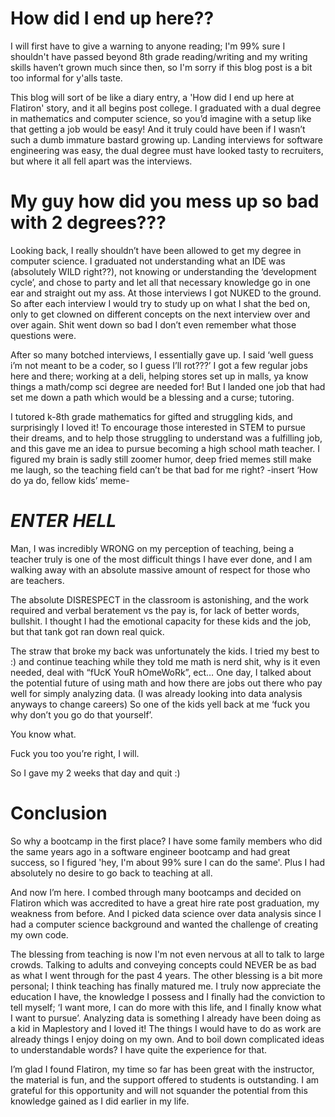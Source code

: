 # How did I end up here??

I will first have to give a warning to anyone reading; I'm 99% sure I shouldn't have passed beyond 8th grade reading/writing and my writing skills haven’t grown much since then, so I'm sorry if this blog post is a bit too informal for y'alls taste. 

This blog will sort of be like a diary entry, a 'How did I end up here at Flatiron' story, and it all begins post college. I graduated with a dual degree in mathematics and computer science, so you’d imagine with a setup like that getting a job would be easy! And it truly could have been if I wasn’t such a dumb immature bastard growing up. Landing interviews for software engineering was easy, the dual degree must have looked tasty to recruiters, but where it all fell apart was the interviews. 

# My guy how did you mess up so bad with 2 degrees???

Looking back, I really shouldn’t have been allowed to get my degree in computer science. I graduated not understanding what an IDE was (absolutely WILD right??), not knowing or understanding the ‘development cycle’, and chose to party and let all that necessary knowledge go in one ear and straight out my ass. At those interviews I got NUKED to the ground. So after each interview I would try to study up on what I shat the bed on, only to get clowned on different concepts on the next interview over and over again. Shit went down so bad I don’t even remember what those questions were.

After so many botched interviews, I essentially gave up. I said ‘well guess i’m not meant to be a coder, so I guess I’ll rot???’ I got a few regular jobs here and there; working at a deli, helping stores set up in malls, ya know things a math/comp sci degree are needed for! But I landed one job that had set me down a path which would be a blessing and a curse; tutoring.

I tutored k-8th grade mathematics for gifted and struggling kids, and surprisingly I loved it! To encourage those interested in STEM to pursue their dreams, and to help those struggling to understand was a fulfilling job, and this gave me an idea to pursue becoming a high school math teacher. I figured my brain is sadly still zoomer humor, deep fried memes still make me laugh, so the teaching field can’t be that bad for me right? -insert ‘How do ya do, fellow kids’ meme-

# ***ENTER HELL***

Man, I was incredibly WRONG on my perception of teaching, being a teacher truly is one of the most difficult things I have ever done, and I am walking away with an absolute massive amount of respect for those who are teachers.

The absolute DISRESPECT in the classroom is astonishing, and the work required and verbal beratement vs the pay is, for lack of better words, bullshit. I thought I had the emotional capacity for these kids and the job, but that tank got ran down real quick.

The straw that broke my back was unfortunately the kids. I tried my best to :) and continue teaching while they told me math is nerd shit, why is it even needed, deal with “fUcK YouR hOmeWoRk”, ect… One day, I talked about the potential future of using math and how there are jobs out there who pay well for simply analyzing data. (I was already looking into data analysis anyways to change careers) So one of the kids yell back at me ‘fuck you why don’t you go do that yourself’. 

You know what.

Fuck you too you’re right, I will.

So I gave my 2 weeks that day and quit :) 

# Conclusion
So why a bootcamp in the first place? I have some family members who did the same years ago in a software engineer bootcamp and had great success, so I figured 'hey, I'm about 99% sure I can do the same'. Plus I had absolutely no desire to go back to teaching at all.

And now I’m here. I combed through many bootcamps and decided on Flatiron which was accredited to have a great hire rate post graduation, my weakness from before. And I picked data science over data analysis since I had a computer science background and wanted the challenge of creating my own code. 

The blessing from teaching is now I'm not even nervous at all to talk to large crowds. Talking to adults and conveying concepts could NEVER be as bad as what I went through for the past 4 years. The other blessing is a bit more personal; I think teaching has finally matured me. I truly now appreciate the education I have, the knowledge I possess and I finally had the conviction to tell myself; ‘I want more, I can do more with this life, and I finally know what I want to pursue’.  Analyzing data is something I already have been doing as a kid in Maplestory and I loved it! The things I would have to do as work are already things I enjoy doing on my own. And to boil down complicated ideas to understandable words? I have quite the experience for that.

I’m glad I found Flatiron, my time so far has been great with the instructor, the material is fun, and the support offered to students is outstanding. I am grateful for this opportunity and will not squander the potential from this knowledge gained as I did earlier in my life.











